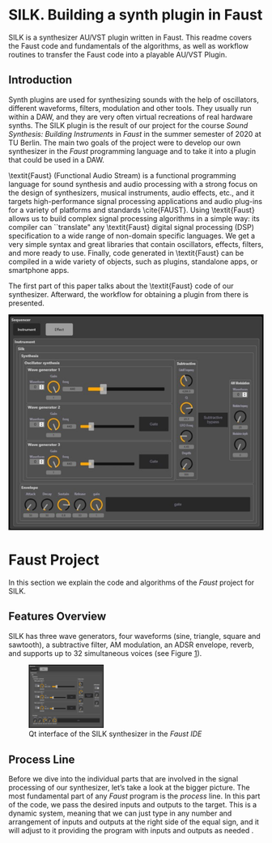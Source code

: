 # SILK. Building a synth plugin in Faust

SILK is a synthesizer AU/VST plugin written in Faust. This readme covers the Faust code and fundamentals of the algorithms, as well as workflow routines to transfer the Faust code into a playable AU/VST Plugin.

## Introduction
Synth plugins are used for synthesizing sounds with the help of oscillators, different waveforms, filters, modulation and other tools. They usually run within a DAW, and they are very often virtual recreations of real hardware synths. The SILK plugin is the result of our project for the course *Sound Synthesis: Building Instruments* in *Faust* in the summer semester of 2020 at TU Berlin. The main two goals of the project were to develop our own synthesizer in the *Faust* programming language and to take it into a plugin that could be used in a DAW.

\textit{Faust} (Functional Audio Stream) is a functional programming language for sound synthesis and audio processing with a strong focus on the design of synthesizers, musical instruments, audio effects, etc., and it targets high-performance signal processing applications and audio plug-ins for a variety of platforms and standards \cite{FAUST}. Using \textit{Faust} allows us to build complex signal processing algorithms in a simple way: its compiler can ``translate" any \textit{Faust} digital signal processing (DSP) specification to a wide range of non-domain specific languages. We get a very simple syntax and great libraries that contain oscillators, effects, filters, and more ready to use. Finally, code generated in \textit{Faust} can be compiled in a wide variety of objects, such as plugins, standalone apps, or smartphone apps.

The first part of this paper talks about the \textit{Faust} code of our synthesizer. Afterward, the workflow for obtaining a plugin from there is presented.

![silk-gui](https://github.com/yamitarek/silk/blob/main/Images/silk-gui-qt.jpg)

# Faust Project

In this section we explain the code and algorithms of the *Faust*
project for SILK.

## Features Overview

SILK has three wave generators, four waveforms (sine, triangle, square
and sawtooth), a subtractive filter, AM modulation, an ADSR envelope,
reverb, and supports up to 32 simultaneous voices (see Figure [1][]).

<figure>
<img src="Figures/silk-gui-qt.jpg" id="fig:silk_gui_qt" style="width:35.0%" alt="Qt interface of the SILK synthesizer in the Faust IDE" /><figcaption aria-hidden="true">Qt interface of the SILK synthesizer in the <em>Faust IDE</em></figcaption>
</figure>

## Process Line

Before we dive into the individual parts that are involved in the signal
processing of our synthesizer, let’s take a look at the bigger picture.
The most fundamental part of any *Faust* program is the *process* line.
In this part of the code, we pass the desired inputs and outputs to the
target. This is a dynamic system, meaning that we can just type in any
number and arrangement of inputs and outputs at the right side of the
equal sign, and it will adjust to it providing the program with inputs
and outputs as needed .

  [1]: #fig:silk_gui_qt

